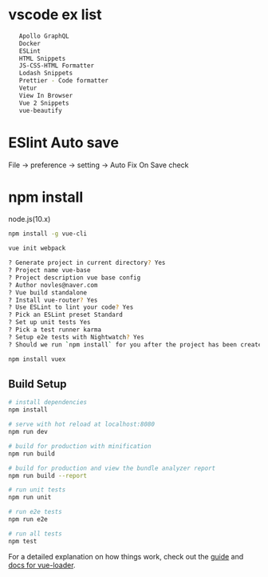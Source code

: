 # vscode ex list
```bash
   Apollo GraphQL
   Docker
   ESLint
   HTML Snippets
   JS-CSS-HTML Formatter
   Lodash Snippets
   Prettier - Code formatter
   Vetur
   View In Browser
   Vue 2 Snippets
   vue-beautify
```   
# ESlint Auto save 
File -> preference -> setting ->  Auto Fix On Save check

# npm install

node.js(10.x)

```bash
npm install -g vue-cli

vue init webpack

? Generate project in current directory? Yes
? Project name vue-base
? Project description vue base config
? Author novles@naver.com
? Vue build standalone
? Install vue-router? Yes
? Use ESLint to lint your code? Yes
? Pick an ESLint preset Standard
? Set up unit tests Yes
? Pick a test runner karma
? Setup e2e tests with Nightwatch? Yes
? Should we run `npm install` for you after the project has been created? (recommended) npm

npm install vuex
```

## Build Setup

```bash
# install dependencies
npm install

# serve with hot reload at localhost:8080
npm run dev

# build for production with minification
npm run build

# build for production and view the bundle analyzer report
npm run build --report

# run unit tests
npm run unit

# run e2e tests
npm run e2e

# run all tests
npm test
```

For a detailed explanation on how things work, check out the [guide](http://vuejs-templates.github.io/webpack/) and [docs for vue-loader](http://vuejs.github.io/vue-loader).

